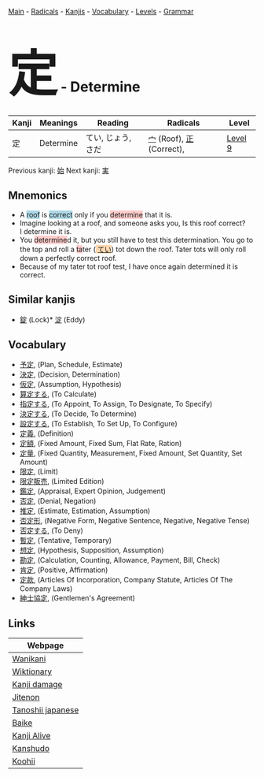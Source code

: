 <style> bigfont {font-size: 100px}</style>
[Main](../index.md) -
[Radicals](../radicals.md) -
[Kanjis](../kanjis.md) -
[Vocabulary](../vocabulary.md) -
[Levels](../levels.md) -
[Grammar](../grammar.md)
# <bigfont> 定</bigfont> - Determine 

| Kanji | Meanings | Reading | Radicals | Level |
| --- | --- | --- | --- | --- |
| 定 | Determine | てい, じょう, さだ | [宀](../radicals/宀.md) (Roof), [正](../radicals/正.md) (Correct),  | [Level 9](../levels/wk_level9.md) |

Previous kanji: [始](始.md) Next kanji: [実](実.md) 

## Mnemonics
 * A <span style="background-color:#ADD8E6"> roof</span> is <span style="background-color:#ADD8E6"> correct</span> only if you <span style="background-color:#ffcccb"> determine</span> that it is.
* Imagine looking at a roof, and someone asks you, Is this roof correct?<br />I determine it is.
* You <span style="background-color:#ffcccb"> determine</span>d it, but you still have to test this determination. You go to the top and roll a <span style="background-color:#ffcccb"> ta</span>ter (<span style="background-color:#fed8b1"> [てい](https://jisho.org/search/てい)</span>) tot down the roof. Tater tots will only roll down a perfectly correct roof.
* Because of my tater tot roof test, I have once again determined it is correct.


## Similar kanjis
 * [錠](錠.md) (Lock)* [淀](淀.md) (Eddy)


## Vocabulary
 * [予定](../vocabulary/定.md), (Plan, Schedule, Estimate)
* [決定](../vocabulary/定.md), (Decision, Determination)
* [仮定](../vocabulary/定.md), (Assumption, Hypothesis)
* [算定する](../vocabulary/定.md), (To Calculate)
* [指定する](../vocabulary/定.md), (To Appoint, To Assign, To Designate, To Specify)
* [決定する](../vocabulary/定.md), (To Decide, To Determine)
* [設定する](../vocabulary/定.md), (To Establish, To Set Up, To Configure)
* [定義](../vocabulary/定.md), (Definition)
* [定額](../vocabulary/定.md), (Fixed Amount, Fixed Sum, Flat Rate, Ration)
* [定量](../vocabulary/定.md), (Fixed Quantity, Measurement, Fixed Amount, Set Quantity, Set Amount)
* [限定](../vocabulary/定.md), (Limit)
* [限定販売](../vocabulary/定.md), (Limited Edition)
* [鑑定](../vocabulary/定.md), (Appraisal, Expert Opinion, Judgement)
* [否定](../vocabulary/定.md), (Denial, Negation)
* [推定](../vocabulary/定.md), (Estimate, Estimation, Assumption)
* [否定形](../vocabulary/定.md), (Negative Form, Negative Sentence, Negative, Negative Tense)
* [否定する](../vocabulary/定.md), (To Deny)
* [暫定](../vocabulary/定.md), (Tentative, Temporary)
* [想定](../vocabulary/定.md), (Hypothesis, Supposition, Assumption)
* [勘定](../vocabulary/定.md), (Calculation, Counting, Allowance, Payment, Bill, Check)
* [肯定](../vocabulary/定.md), (Positive, Affirmation)
* [定款](../vocabulary/定.md), (Articles Of Incorporation, Company Statute, Articles Of The Company Laws)
* [紳士協定](../vocabulary/定.md), (Gentlemen's Agreement)



## Links 

| Webpage |
| --- |
| [Wanikani          ](https://www.wanikani.com/kanji/定) |
| [Wiktionary        ](https://en.wiktionary.org/wiki/定) |
| [Kanji damage      ](http://www.kanjidamage.com/kanji/search?utf8=✓&q=定) |
| [Jitenon           ](https://jitenon.com/kanji/定) |
| [Tanoshii japanese ](https://www.tanoshiijapanese.com/dictionary/kanji.cfm?k=定) |
| [Baike             ](https://baike.baidu.com/item/定) |
| [Kanji Alive       ](https://app.kanjialive.com/定) |
| [Kanshudo          ](https://www.kanshudo.com/searchmn?q=定) |
| [Koohii            ](https://kanji.koohii.com/study/kanji/定) |
